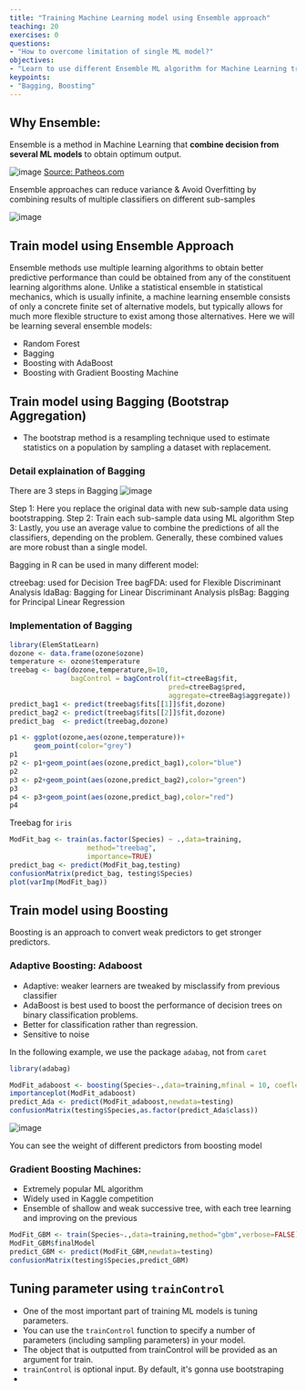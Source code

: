 ```yaml
---
title: "Training Machine Learning model using Ensemble approach"
teaching: 20
exercises: 0
questions:
- "How to overcome limitation of single ML model?"
objectives:
- "Learn to use different Ensemble ML algorithm for Machine Learning training"
keypoints:
- "Bagging, Boosting"
---
```

## Why Ensemble:
Ensemble is a method in Machine Learning that **combine decision from several ML models** to obtain optimum output.

![image](https://user-images.githubusercontent.com/43855029/115078334-7b5b5700-9ecd-11eb-93fb-c3f69e740a5c.png)
[Source: Patheos.com](https://www.patheos.com/blogs/driventoabstraction/2018/07/blind-men-elephant-folklore-knowledge/)

Ensemble approaches can reduce variance & Avoid Overfitting by combining results of multiple classifiers on different sub-samples

![image](https://user-images.githubusercontent.com/43855029/114235479-417ad580-994e-11eb-806b-2f73996f864d.png)

## Train model using Ensemble Approach
Ensemble methods use multiple learning algorithms to obtain better predictive performance than could be obtained from any of the constituent learning algorithms alone.
Unlike a statistical ensemble in statistical mechanics, which is usually infinite, a machine learning ensemble consists of only a concrete finite set of alternative models, but typically allows for much more flexible structure to exist among those alternatives.
Here we will be learning several ensemble models:
- Random Forest
- Bagging
- Boosting with AdaBoost
- Boosting with Gradient Boosting Machine

## Train model using Bagging (Bootstrap Aggregation)
- The bootstrap method is a resampling technique used to estimate statistics on a population by sampling a dataset with replacement.

### Detail explaination of Bagging
There are 3 steps in Bagging
![image](https://user-images.githubusercontent.com/43855029/114235631-74bd6480-994e-11eb-84d0-3b0378860294.png)

Step 1: Here you replace the original data with new sub-sample data using bootstrapping.
Step 2: Train each sub-sample data using ML algorithm
Step 3: Lastly, you use an average value to combine the predictions of all the classifiers, depending on the problem. Generally, these combined values are more robust than a single model.

Bagging in R can be used in many different model:

ctreebag: used for Decision Tree
bagFDA: used for Flexible Discriminant Analysis
ldaBag: Bagging for Linear Discriminant Analysis
plsBag: Bagging for Principal Linear Regression
### Implementation of Bagging
```r
library(ElemStatLearn)
dozone <- data.frame(ozone$ozone)
temperature <- ozone$temperature
treebag <- bag(dozone,temperature,B=10,
               bagControl = bagControl(fit=ctreeBag$fit,
                                       pred=ctreeBag$pred,
                                       aggregate=ctreeBag$aggregate))
predict_bag1 <- predict(treebag$fits[[1]]$fit,dozone)
predict_bag2 <- predict(treebag$fits[[2]]$fit,dozone)
predict_bag  <- predict(treebag,dozone)

p1 <- ggplot(ozone,aes(ozone,temperature))+
      geom_point(color="grey")
p1
p2 <- p1+geom_point(aes(ozone,predict_bag1),color="blue")
p2
p3 <- p2+geom_point(aes(ozone,predict_bag2),color="green")
p3
p4 <- p3+geom_point(aes(ozone,predict_bag),color="red")
p4
```
Treebag for `iris`
```r
ModFit_bag <- train(as.factor(Species) ~ .,data=training,
                   method="treebag",
                   importance=TRUE)
predict_bag <- predict(ModFit_bag,testing)
confusionMatrix(predict_bag, testing$Species)
plot(varImp(ModFit_bag))
```

## Train model using Boosting
Boosting is an approach to convert weak predictors to get stronger predictors.
### Adaptive Boosting: Adaboost
- Adaptive: weaker learners are tweaked by misclassify from previous classifier
- AdaBoost is best used to boost the performance of decision trees on binary classification problems.
- Better for classification rather than regression.
- Sensitive to noise

In the following example, we use the package `adabag`, not from `caret`

```r
library(adabag)

ModFit_adaboost <- boosting(Species~.,data=training,mfinal = 10, coeflearn = "Breiman")
importanceplot(ModFit_adaboost)
predict_Ada <- predict(ModFit_adaboost,newdata=testing)
confusionMatrix(testing$Species,as.factor(predict_Ada$class))
```
![image](https://user-images.githubusercontent.com/43855029/114237033-77b95480-9950-11eb-854d-fe4ae34dd2e1.png)

You can see the weight of different predictors from boosting model

### Gradient Boosting Machines: 
- Extremely popular ML algorithm
- Widely used in Kaggle competition
- Ensemble of shallow and weak successive tree, with each tree learning and improving on the previous

```r
ModFit_GBM <- train(Species~.,data=training,method="gbm",verbose=FALSE)
ModFit_GBM$finalModel
predict_GBM <- predict(ModFit_GBM,newdata=testing)
confusionMatrix(testing$Species,predict_GBM)
```




## Tuning parameter using `trainControl`
- One of the most important part of training ML models is tuning parameters. 
- You can use the `trainControl` function to specify a number of parameters (including sampling parameters) in your model. 
- The object that is outputted from trainControl will be provided as an argument for train.
- `trainControl` is optional input. By default, it's gonna use bootstraping
- 
